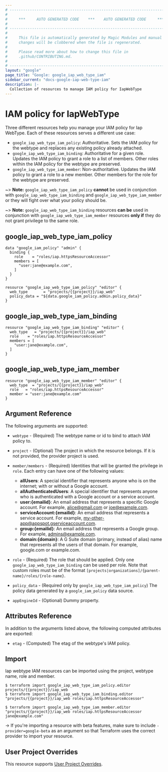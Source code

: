 ```yaml
---
# ----------------------------------------------------------------------------
#
#     ***     AUTO GENERATED CODE    ***    AUTO GENERATED CODE     ***
#
# ----------------------------------------------------------------------------
#
#     This file is automatically generated by Magic Modules and manual
#     changes will be clobbered when the file is regenerated.
#
#     Please read more about how to change this file in
#     .github/CONTRIBUTING.md.
#
# ----------------------------------------------------------------------------
layout: "google"
page_title: "Google: google_iap_web_type_iam"
sidebar_current: "docs-google-iap-web-type-iam"
description: |-
  Collection of resources to manage IAM policy for IapWebType
---
```


# IAM policy for IapWebType
Three different resources help you manage your IAM policy for Iap WebType. Each of these resources serves a different use case:

* `google_iap_web_type_iam_policy`: Authoritative. Sets the IAM policy for the webtype and replaces any existing policy already attached.
* `google_iap_web_type_iam_binding`: Authoritative for a given role. Updates the IAM policy to grant a role to a list of members. Other roles within the IAM policy for the webtype are preserved.
* `google_iap_web_type_iam_member`: Non-authoritative. Updates the IAM policy to grant a role to a new member. Other members for the role for the webtype are preserved.

~> **Note:** `google_iap_web_type_iam_policy` **cannot** be used in conjunction with `google_iap_web_type_iam_binding` and `google_iap_web_type_iam_member` or they will fight over what your policy should be.

~> **Note:** `google_iap_web_type_iam_binding` resources **can be** used in conjunction with `google_iap_web_type_iam_member` resources **only if** they do not grant privilege to the same role.



## google\_iap\_web\_type\_iam\_policy

```hcl
data "google_iam_policy" "admin" {
  binding {
    role    = "roles/iap.httpsResourceAccessor"
    members = [
      "user:jane@example.com",
    ]
  }
}

resource "google_iap_web_type_iam_policy" "editor" {
  web_type       = "projects/{{project}}/iap_web"
  policy_data = "${data.google_iam_policy.admin.policy_data}"
}
```

## google\_iap\_web\_type\_iam\_binding

```hcl
resource "google_iap_web_type_iam_binding" "editor" {
  web_type   = "projects/{{project}}/iap_web"
  role    = "roles/iap.httpsResourceAccessor"
  members = [
    "user:jane@example.com",
  ]
}
```

## google\_iap\_web\_type\_iam\_member

```hcl
resource "google_iap_web_type_iam_member" "editor" {
  web_type  = "projects/{{project}}/iap_web"
  role   = "roles/iap.httpsResourceAccessor"
  member = "user:jane@example.com"
}
```

## Argument Reference

The following arguments are supported:

* `webtype` - (Required) The webtype name or id to bind to attach 
IAM policy to.

* `project` - (Optional) The project in which the resource belongs. If it
    is not provided, the provider project is used.

* `member/members` - (Required) Identities that will be granted the privilege in `role`.
  Each entry can have one of the following values:
  * **allUsers**: A special identifier that represents anyone who is on the internet; with or without a Google account.
  * **allAuthenticatedUsers**: A special identifier that represents anyone who is authenticated with a Google account or a service account.
  * **user:{emailid}**: An email address that represents a specific Google account. For example, alice@gmail.com or joe@example.com.
  * **serviceAccount:{emailid}**: An email address that represents a service account. For example, my-other-app@appspot.gserviceaccount.com.
  * **group:{emailid}**: An email address that represents a Google group. For example, admins@example.com.
  * **domain:{domain}**: A G Suite domain (primary, instead of alias) name that represents all the users of that domain. For example, google.com or example.com.

* `role` - (Required) The role that should be applied. Only one
    `google_iap_web_type_iam_binding` can be used per role. Note that custom roles must be of the format
    `[projects|organizations]/{parent-name}/roles/{role-name}`.

* `policy_data` - (Required only by `google_iap_web_type_iam_policy`) The policy data generated by
  a `google_iam_policy` data source.

* `appEngineId` - (Optional) Dummy property.
## Attributes Reference

In addition to the arguments listed above, the following computed attributes are
exported:

* `etag` - (Computed) The etag of the webtype's IAM policy.

## Import

Iap webtype IAM resources can be imported using the project, webtype name, role and member.

```
$ terraform import google_iap_web_type_iam_policy.editor projects/{{project}}/iap_web
$ terraform import google_iap_web_type_iam_binding.editor "projects/{{project}}/iap_web roles/iap.httpsResourceAccessor"

$ terraform import google_iap_web_type_iam_member.editor "projects/{{project}}/iap_web roles/iap.httpsResourceAccessor jane@example.com"
```

-> If you're importing a resource with beta features, make sure to include `-provider=google-beta`
as an argument so that Terraform uses the correct provider to import your resource.

## User Project Overrides

This resource supports [User Project Overrides](https://www.terraform.io/docs/providers/google/provider_reference.html#user_project_override).
